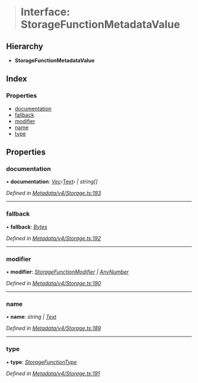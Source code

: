 > # Interface: StorageFunctionMetadataValue

## Hierarchy

* **StorageFunctionMetadataValue**

## Index

### Properties

* [documentation](_metadata_v4_storage_.storagefunctionmetadatavalue.md#documentation)
* [fallback](_metadata_v4_storage_.storagefunctionmetadatavalue.md#fallback)
* [modifier](_metadata_v4_storage_.storagefunctionmetadatavalue.md#modifier)
* [name](_metadata_v4_storage_.storagefunctionmetadatavalue.md#name)
* [type](_metadata_v4_storage_.storagefunctionmetadatavalue.md#type)

## Properties

###  documentation

• **documentation**: *[Vec](../classes/_codec_vec_.vec.md)‹*[Text](../classes/_primitive_text_.text.md)*› | string[]*

*Defined in [Metadata/v4/Storage.ts:193](https://github.com/polkadot-js/api/blob/9bd5c09/packages/types/src/Metadata/v4/Storage.ts#L193)*

___

###  fallback

• **fallback**: *[Bytes](../classes/_primitive_bytes_.bytes.md)*

*Defined in [Metadata/v4/Storage.ts:192](https://github.com/polkadot-js/api/blob/9bd5c09/packages/types/src/Metadata/v4/Storage.ts#L192)*

___

###  modifier

• **modifier**: *[StorageFunctionModifier](../classes/_metadata_v0_storage_.storagefunctionmodifier.md) | [AnyNumber](../modules/_types_.md#anynumber)*

*Defined in [Metadata/v4/Storage.ts:190](https://github.com/polkadot-js/api/blob/9bd5c09/packages/types/src/Metadata/v4/Storage.ts#L190)*

___

###  name

• **name**: *string | [Text](../classes/_primitive_text_.text.md)*

*Defined in [Metadata/v4/Storage.ts:189](https://github.com/polkadot-js/api/blob/9bd5c09/packages/types/src/Metadata/v4/Storage.ts#L189)*

___

###  type

• **type**: *[StorageFunctionType](../classes/_metadata_v4_storage_.storagefunctiontype.md)*

*Defined in [Metadata/v4/Storage.ts:191](https://github.com/polkadot-js/api/blob/9bd5c09/packages/types/src/Metadata/v4/Storage.ts#L191)*